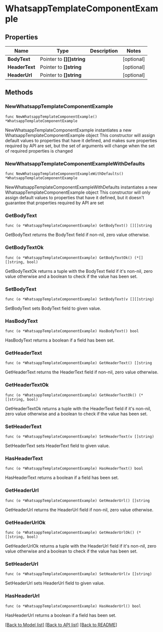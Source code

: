 # WhatsappTemplateComponentExample

## Properties

Name | Type | Description | Notes
------------ | ------------- | ------------- | -------------
**BodyText** | Pointer to **[][]string** |  | [optional] 
**HeaderText** | Pointer to **[]string** |  | [optional] 
**HeaderUrl** | Pointer to **[]string** |  | [optional] 

## Methods

### NewWhatsappTemplateComponentExample

`func NewWhatsappTemplateComponentExample() *WhatsappTemplateComponentExample`

NewWhatsappTemplateComponentExample instantiates a new WhatsappTemplateComponentExample object
This constructor will assign default values to properties that have it defined,
and makes sure properties required by API are set, but the set of arguments
will change when the set of required properties is changed

### NewWhatsappTemplateComponentExampleWithDefaults

`func NewWhatsappTemplateComponentExampleWithDefaults() *WhatsappTemplateComponentExample`

NewWhatsappTemplateComponentExampleWithDefaults instantiates a new WhatsappTemplateComponentExample object
This constructor will only assign default values to properties that have it defined,
but it doesn't guarantee that properties required by API are set

### GetBodyText

`func (o *WhatsappTemplateComponentExample) GetBodyText() [][]string`

GetBodyText returns the BodyText field if non-nil, zero value otherwise.

### GetBodyTextOk

`func (o *WhatsappTemplateComponentExample) GetBodyTextOk() (*[][]string, bool)`

GetBodyTextOk returns a tuple with the BodyText field if it's non-nil, zero value otherwise
and a boolean to check if the value has been set.

### SetBodyText

`func (o *WhatsappTemplateComponentExample) SetBodyText(v [][]string)`

SetBodyText sets BodyText field to given value.

### HasBodyText

`func (o *WhatsappTemplateComponentExample) HasBodyText() bool`

HasBodyText returns a boolean if a field has been set.

### GetHeaderText

`func (o *WhatsappTemplateComponentExample) GetHeaderText() []string`

GetHeaderText returns the HeaderText field if non-nil, zero value otherwise.

### GetHeaderTextOk

`func (o *WhatsappTemplateComponentExample) GetHeaderTextOk() (*[]string, bool)`

GetHeaderTextOk returns a tuple with the HeaderText field if it's non-nil, zero value otherwise
and a boolean to check if the value has been set.

### SetHeaderText

`func (o *WhatsappTemplateComponentExample) SetHeaderText(v []string)`

SetHeaderText sets HeaderText field to given value.

### HasHeaderText

`func (o *WhatsappTemplateComponentExample) HasHeaderText() bool`

HasHeaderText returns a boolean if a field has been set.

### GetHeaderUrl

`func (o *WhatsappTemplateComponentExample) GetHeaderUrl() []string`

GetHeaderUrl returns the HeaderUrl field if non-nil, zero value otherwise.

### GetHeaderUrlOk

`func (o *WhatsappTemplateComponentExample) GetHeaderUrlOk() (*[]string, bool)`

GetHeaderUrlOk returns a tuple with the HeaderUrl field if it's non-nil, zero value otherwise
and a boolean to check if the value has been set.

### SetHeaderUrl

`func (o *WhatsappTemplateComponentExample) SetHeaderUrl(v []string)`

SetHeaderUrl sets HeaderUrl field to given value.

### HasHeaderUrl

`func (o *WhatsappTemplateComponentExample) HasHeaderUrl() bool`

HasHeaderUrl returns a boolean if a field has been set.


[[Back to Model list]](../README.md#documentation-for-models) [[Back to API list]](../README.md#documentation-for-api-endpoints) [[Back to README]](../README.md)



